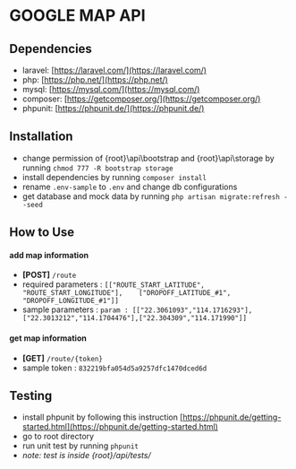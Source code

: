 # GOOGLE MAP API


## Dependencies
* laravel: [https://laravel.com/](https://laravel.com/)
* php: [https://php.net/](https://php.net/)
* mysql: [https://mysql.com/](https://mysql.com/)
* composer: [https://getcomposer.org/](https://getcomposer.org/)
* phpunit: [https://phpunit.de/](https://phpunit.de/)


## Installation
* change permission of {root}\api\bootstrap and {root}\api\storage by running `chmod 777 -R bootstrap storage`
* install dependencies by running `composer install`
* rename `.env-sample` to `.env` and change db configurations
* get database and mock data by running `php artisan migrate:refresh --seed`


## How to Use
#### add map information
- **[POST]** `/route`
- required parameters : `[["ROUTE_START_LATITUDE", "ROUTE_START_LONGITUDE"],	["DROPOFF_LATITUDE_#1", "DROPOFF_LONGITUDE_#1"]]`
- sample parameters : `param : [["22.3061093","114.1716293"],["22.3013212","114.1704476"],["22.304309","114.171990"]]`


#### get map information
- **[GET]** `/route/{token}`
- sample token : `832219bfa054d5a9257dfc1470dced6d`

## Testing
* install phpunit by following this instruction [https://phpunit.de/getting-started.html](https://phpunit.de/getting-started.html)
* go to root directory
* run unit test by running `phpunit`
* *note: test is inside {root}/api/tests/*
